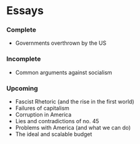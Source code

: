 # Essays

### Complete

* Governments overthrown by the US

### Incomplete

* Common arguments against socialism

### Upcoming

* Fascist Rhetoric (and the rise in the first world)
* Failures of capitalism
* Corruption in America
* Lies and contradictions of no. 45
* Problems with America (and what we can do)
* The ideal and scalable budget
